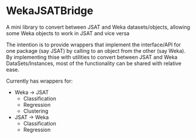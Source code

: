 WekaJSATBridge
==============

A mini library to convert between JSAT and Weka datasets/objects, allowing some Weka objects to work in JSAT and vice versa

The intention is to provide wrappers that implement the interface/API for one package (say JSAT) by calling to an object from the other (say Weka). By implementing thise with utilities to convert between JSAT and Weka DataSets/Instances, most of the functionality can be shared with relative ease. 

Currently has wrappers for:
  * Weka -> JSAT
    * Classification
    * Regression
    * Clustering
  * JSAT -> Weka 
    * Classification
    * Regression

